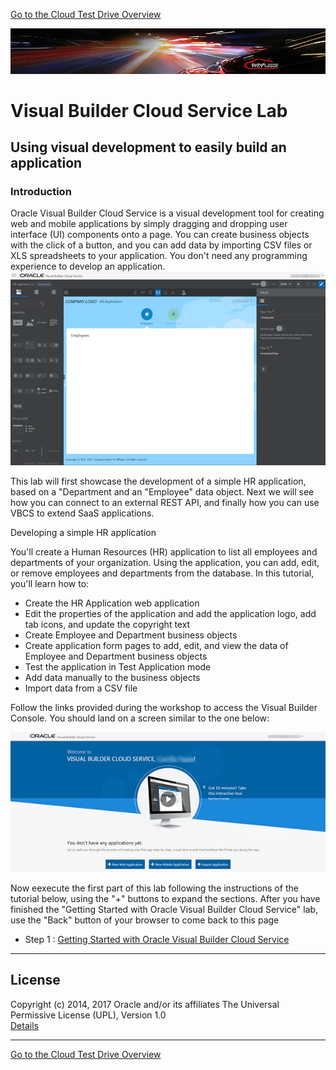 [Go to the Cloud Test Drive Overview](../../README.md)

![](../../common/images/customer.logo2.png)

# Visual Builder Cloud Service Lab #

## Using visual development to easily build an application

### Introduction ###

Oracle Visual Builder Cloud Service is a visual development tool for creating web and mobile applications by simply dragging and dropping user interface (UI) components onto a page. You can create business objects with the click of a button, and you can add data by importing CSV files or XLS spreadsheets to your application. You don't need any programming experience to develop an application.
![](images/abcsgs_t2_pagedesigner.png)

This lab will first showcase the development of a simple HR application, based on a "Department and an "Employee" data object.  Next we will see how you can connect to an external REST API, and finally how you can use VBCS to extend SaaS applications.

Developing a simple HR application 

You'll create a Human Resources (HR) application to list all employees and departments of your organization. Using the application, you can add, edit, or remove employees and departments from the database.
In this tutorial, you'll learn how to:
+ Create the HR Application web application
+ Edit the properties of the application and add the application logo, add tab icons, and update the copyright text
+ Create Employee and Department business objects
+ Create application form pages to add, edit, and view the data of Employee and Department business objects
+ Test the application in Test Application mode
+ Add data manually to the business objects
+ Import data from a CSV file


Follow the links provided during the workshop to access the Visual Builder Console. You should land on a screen similar to the one below:

![VBCS Console](images/abcsgs_t1_s2.png)

Now eexecute the first part of this lab following the instructions of the tutorial below, using the "+" buttons to expand the sections. After you have finished the "Getting Started with Oracle Visual Builder Cloud Service" lab, use the "Back" button of your browser to come back to this page

+ Step 1 : [Getting Started with Oracle Visual Builder Cloud Service](http://www.oracle.com/webfolder/technetwork/tutorials/obe/cloud/appbuilder/GettingStarted/GettingStarted.html)



---

## License ##
Copyright (c) 2014, 2017 Oracle and/or its affiliates
The Universal Permissive License (UPL), Version 1.0   
[Details](../../common/license.md)

---
[Go to the Cloud Test Drive Overview](../../README.md)
